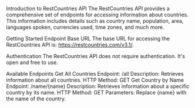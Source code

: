 Introduction to RestCountries API
The RestCountries API provides a comprehensive set of endpoints for accessing information about countries. This information includes details such as country name, population, area, languages spoken, currencies used, time zones, and much more.

Getting Started
Endpoint Base URL
The base URL for accessing the RestCountries API is: https://restcountries.com/v3.1/.

Authentication
The RestCountries API does not require authentication. It's open and free to use.

Available Endpoints
Get All Countries
Endpoint: /all
Description: Retrieves information about all countries.
HTTP Method: GET
Get Country by Name
Endpoint: /name/{name}
Description: Retrieves information about a specific country by its name.
HTTP Method: GET
Parameters: Replace {name} with the name of the country.